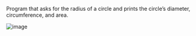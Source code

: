 Program that asks for the radius of a circle and prints the circle’s diameter, circumference, and area.

![image](https://user-images.githubusercontent.com/7147957/94356339-47b4fe80-005b-11eb-8f0c-74f97c68db3b.png)

